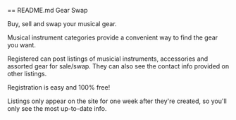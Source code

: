 == README.md  Gear Swap

Buy, sell and swap your musical gear.

Musical instrument categories provide a convenient way to find the gear you want.

Registered can post listings of musicial instruments, accessories and assorted gear for sale/swap. They can also see the contact info provided on other listings.

Registration is easy and 100% free!

Listings only appear on the site for one week after they're created, so you'll only see the most up-to-date info.

